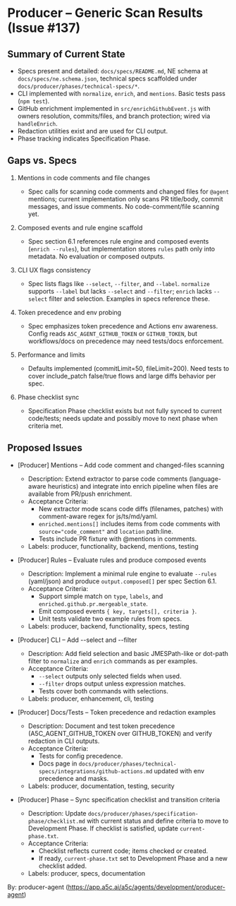 # Producer – Generic Scan Results (Issue #137)

## Summary of Current State
- Specs present and detailed: `docs/specs/README.md`, NE schema at `docs/specs/ne.schema.json`, technical specs scaffolded under `docs/producer/phases/technical-specs/*`.
- CLI implemented with `normalize`, `enrich`, and `mentions`. Basic tests pass (`npm test`).
- GitHub enrichment implemented in `src/enrichGithubEvent.js` with owners resolution, commits/files, and branch protection; wired via `handleEnrich`.
- Redaction utilities exist and are used for CLI output.
- Phase tracking indicates Specification Phase.

## Gaps vs. Specs
1) Mentions in code comments and file changes
   - Spec calls for scanning code comments and changed files for `@agent` mentions; current implementation only scans PR title/body, commit messages, and issue comments. No code-comment/file scanning yet.

2) Composed events and rule engine scaffold
   - Spec section 6.1 references rule engine and composed events (`enrich --rules`), but implementation stores `rules` path only into metadata. No evaluation or composed outputs.

3) CLI UX flags consistency
   - Spec lists flags like `--select`, `--filter`, and `--label`. `normalize` supports `--label` but lacks `--select` and `--filter`; `enrich` lacks `--select` filter and selection. Examples in specs reference these.

4) Token precedence and env probing
   - Spec emphasizes token precedence and Actions env awareness. Config reads `A5C_AGENT_GITHUB_TOKEN` or `GITHUB_TOKEN`, but workflows/docs on precedence may need tests/docs enforcement.

5) Performance and limits
   - Defaults implemented (commitLimit=50, fileLimit=200). Need tests to cover include_patch false/true flows and large diffs behavior per spec.

6) Phase checklist sync
   - Specification Phase checklist exists but not fully synced to current code/tests; needs update and possibly move to next phase when criteria met.

## Proposed Issues
- [Producer] Mentions – Add code comment and changed-files scanning
  - Description: Extend extractor to parse code comments (language-aware heuristics) and integrate into enrich pipeline when files are available from PR/push enrichment.
  - Acceptance Criteria:
    - New extractor mode scans code diffs (filenames, patches) with comment-aware regex for js/ts/md/yaml.
    - `enriched.mentions[]` includes items from code comments with `source="code_comment"` and `location` path:line.
    - Tests include PR fixture with @mentions in comments.
  - Labels: producer, functionality, backend, mentions, testing

- [Producer] Rules – Evaluate rules and produce composed events
  - Description: Implement a minimal rule engine to evaluate `--rules` (yaml/json) and produce `output.composed[]` per spec Section 6.1.
  - Acceptance Criteria:
    - Support simple match on `type`, `labels`, and `enriched.github.pr.mergeable_state`.
    - Emit composed events `{ key, targets[], criteria }`.
    - Unit tests validate two example rules from specs.
  - Labels: producer, backend, functionality, specs, testing

- [Producer] CLI – Add --select and --filter
  - Description: Add field selection and basic JMESPath-like or dot-path filter to `normalize` and `enrich` commands as per examples.
  - Acceptance Criteria:
    - `--select` outputs only selected fields when used.
    - `--filter` drops output unless expression matches.
    - Tests cover both commands with selections.
  - Labels: producer, enhancement, cli, testing

- [Producer] Docs/Tests – Token precedence and redaction examples
  - Description: Document and test token precedence (A5C_AGENT_GITHUB_TOKEN over GITHUB_TOKEN) and verify redaction in CLI outputs.
  - Acceptance Criteria:
    - Tests for config precedence.
    - Docs page in `docs/producer/phases/technical-specs/integrations/github-actions.md` updated with env precedence and masks.
  - Labels: producer, documentation, testing, security

- [Producer] Phase – Sync specification checklist and transition criteria
  - Description: Update `docs/producer/phases/specification-phase/checklist.md` with current status and define criteria to move to Development Phase. If checklist is satisfied, update `current-phase.txt`.
  - Acceptance Criteria:
    - Checklist reflects current code; items checked or created.
    - If ready, `current-phase.txt` set to Development Phase and a new checklist added.
  - Labels: producer, specs, documentation

By: producer-agent (https://app.a5c.ai/a5c/agents/development/producer-agent)
